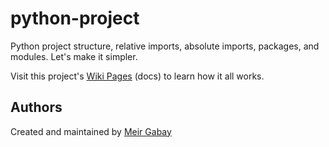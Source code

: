 # python-project

Python project structure, relative imports, absolute imports, packages, and modules. Let's make it simpler.

Visit this project's [Wiki Pages](https://github.com/unfor19/python-project/wiki) (docs) to learn how it all works.

## Authors

Created and maintained by [Meir Gabay](https://github.com/unfor19)
